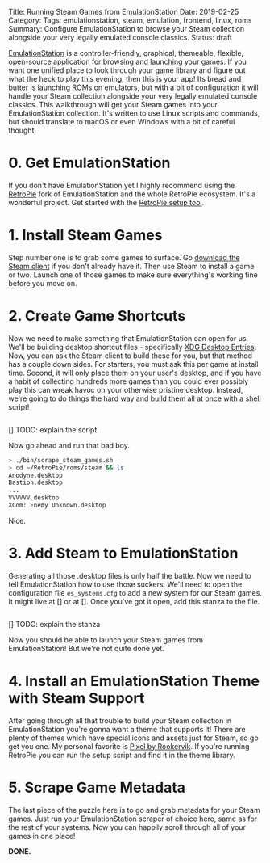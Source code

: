 Title: Running Steam Games from EmulationStation
Date: 2019-02-25
Category: 
Tags: emulationstation, steam, emulation, frontend, linux, roms
Summary: Configure EmulationStation to browse your Steam collection alongside your very legally emulated console classics.
Status: draft


[EmulationStation](https://emulationstation.org/) is a controller-friendly, graphical, themeable, flexible, open-source application for browsing and launching your games. If you want one unified place to look through your game library and figure out what the heck to play this evening, then this is your app! Its bread and butter is launching ROMs on emulators, but with a bit of configuration it will handle your Steam collection alongside your very legally emulated console classics. This walkthrough will get your Steam games into your EmulationStation collection. It's written to use Linux scripts and commands, but should translate to macOS or even Windows with a bit of careful thought.

# 0. Get EmulationStation
If you don't have EmulationStation yet I highly recommend using the [RetroPie](https://retropie.org.uk/) fork of EmulationStation and the whole RetroPie ecosystem. It's a wonderful project. Get started with the [RetroPie setup tool](https://github.com/RetroPie/RetroPie-Setup).

# 1. Install Steam Games
Step number one is to grab some games to surface. Go [download the Steam client](https://store.steampowered.com/about/) if you don't already have it. Then use Steam to install a game or two. Launch one of those games to make sure everything's working fine before you move on.

# 2. Create Game Shortcuts
Now we need to make something that EmulationStation can open for us. We'll be building desktop shortcut files - specifically [XDG Desktop Entries](https://standards.freedesktop.org/desktop-entry-spec/latest/). Now, you can ask the Steam client to build these for you, but that method has a couple down sides. For starters, you must ask this per game at install time. Second, it will only place them on your user's desktop, and if you have a habit of collecting hundreds more games than you could ever possibly play this can wreak havoc on your otherwise pristine desktop. Instead, we're going to do things the hard way and build them all at once with a shell script!

```bash
```

[] TODO: explain the script.

Now go ahead and run that bad boy.

```bash
> ./bin/scrape_steam_games.sh
> cd ~/RetroPie/roms/steam && ls
Anodyne.desktop
Bastion.desktop
...
VVVVVV.desktop
XCom: Enemy Unknown.desktop
```

Nice.

# 3. Add Steam to EmulationStation
Generating all those .desktop files is only half the battle. Now we need to tell EmulationStation how to use those suckers. We'll need to open the configuration file `es_systems.cfg` to add a new system for our Steam games. It might live at [] or at []. Once you've got it open, add this stanza to the file.

```xml
```

[] TODO: explain the stanza

Now you should be able to launch your Steam games from EmulationStation! But we're not quite done yet.

# 4. Install an EmulationStation Theme with Steam Support
After going through all that trouble to build your Steam collection in EmulationStation you're gonna want a theme that supports it! There are plenty of themes which have special icons and assets just for Steam, so go get you one. My personal favorite is [Pixel by Rookervik](https://github.com/RetroPie/es-theme-pixel). If you're running RetroPie you can run the setup script and find it in the theme library.

# 5. Scrape Game Metadata
The last piece of the puzzle here is to go and grab metadata for your Steam games. Just run your EmulationStation scraper of choice here, same as for the rest of your systems. Now you can happily scroll through all of your games in one place!

**DONE.**
